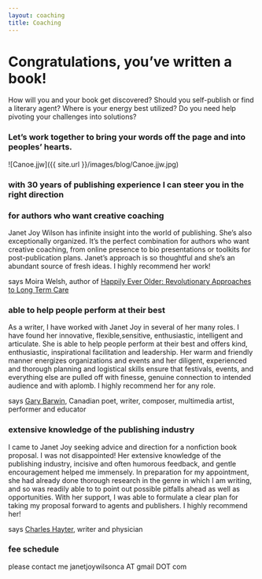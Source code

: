 ```yaml
---
layout: coaching
title: Coaching
---
```


# Congratulations, you’ve written a book!

How will you and your book get discovered? <i class="fa fa-book" aria-hidden="true"></i>
Should you self-publish or find a literary agent? <i class="fa fa-book" aria-hidden="true"></i>
Where is your energy best utilized? <i class="fa fa-book" aria-hidden="true"></i>
Do you need help pivoting your challenges into solutions?  

### Let’s work together to bring your words off the page and into peoples’ hearts.


![Canoe.jjw]({{ site.url }}/images/blog/Canoe.jjw.jpg)

### with 30 years of publishing experience I can steer you in the right direction

### for authors who want creative coaching

Janet Joy Wilson has infinite insight into the world of publishing. She’s also exceptionally organized. It’s the perfect combination for authors who want creative coaching, from online presence to bio presentations or toolkits for post-publication plans. Janet’s approach is so thoughtful and she’s an abundant source of fresh ideas. I highly recommend her work!

says Moira Welsh, author of [Happily Ever Older: Revolutionary Approaches to Long Term Care](https://ecwpress.com/products/happily-ever-older)

### able to help people perform at their best

As a writer, I have worked with Janet Joy in several of her many roles. I have found her innovative, flexible,sensitive, enthusiastic, intelligent and articulate. She is able to help people perform at their best and offers kind, enthusiastic, inspirational facilitation and leadership. Her warm and friendly manner energizes organizations and events and her diligent, experienced and thorough planning and logistical skills ensure that festivals, events, and everything else are pulled off with finesse, genuine connection to intended audience and with aplomb. I highly recommend her for any role. 

says [Gary Barwin](https://garybarwin.com/), Canadian poet, writer, composer, multimedia artist, performer and educator

### extensive knowledge of the publishing industry

I came to Janet Joy seeking advice and direction for a nonfiction book proposal. I was not disappointed! Her extensive knowledge of the publishing industry, incisive and often humorous feedback, and gentle encouragement helped me immensely. In preparation for my appointment, she had already done thorough research in the genre in which I am writing, and so was readily able to to point out possible pitfalls ahead as well as opportunities. With her support, I was able to formulate a clear plan for taking my proposal forward to agents and publishers. I highly recommend her!

says [Charles Hayter](https://charleshayter.com/), writer and physician

<i class="fa fa-book" aria-hidden="true"></i>

### fee schedule

please contact me   janetjoywilsonca AT gmail DOT com